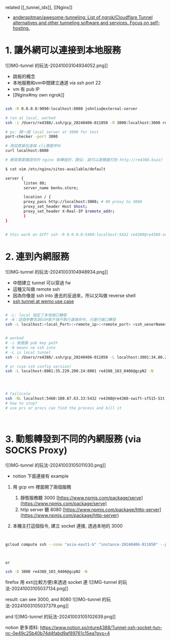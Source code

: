 
related [[_tunnel_idx]], [[Nginx]]

- [anderspitman/awesome-tunneling: List of ngrok/Cloudflare Tunnel alternatives and other tunneling software and services. Focus on self-hosting.](https://github.com/anderspitman/awesome-tunneling?tab=readme-ov-file)


# 1. 讓外網可以連接到本地服務


![[IMG-tunnel 的玩法-20241003104934052.png]]


- 跳板的概念
- 本地服務和vm中間建立通道 via ssh port 22
- vm 有 pub lP
- [[Nginx#my own ngrok]]


```sh

ssh -R 0.0.0.0:9090:localhost:8080 johnliu@external-server

# run at local, worked
ssh -i /Users/re4388/.ssh/gcp_20240406-011050 -R 3000:localhost:3000 re4388_103_0406@34.80.222.226 -N

# ps: 開一個 local server at 3000 for test
port-checker -port 3000

# 測試直接在遠端 cli裡面呼叫
curl localhost:8080

# 網頁需要確認你的 nginx 有轉發好，類似: 就可以瀏覽器打到 http://re4388.buzz/

$ cat vim /etc/nginx/sites-available/default

server {
        listen 80;
        server_name benhu.store;

	    location / {
		proxy_pass http://localhost:3000; # 80 proxy to 3000
		proxy_set_header Host $host;
		proxy_set_header X-Real-IP $remote_addr;
	    }
}


# this work on GCP? ssh -R 0.0.0.0:5460:localhost:5432 re4388@re4388-swift-sf515-51t.tailbcab9.ts.net -N


```



# 2. 連到內網服務

![[IMG-tunnel 的玩法-20241003104948934.png]]



- 中間建立 tunnel 可以穿過 fw
- 這種又叫做 remote ssh
- 因為你像是 ssh into 進去的反過來，所以又叫做 reverse shell
- [ ssh tunnel at wemo use case](https://www.notion.so/nture4388/ssh-tunnel-at-wemo-use-case-4e140f5220464b77846fe9fbd31dd86b)

```sh

# -L: local 指定了本地端口轉發
# -N：這個參數告訴SSH客戶端不執行遠端命令，只進行端口轉發
ssh -L localhost:<local_Port>:<remote_ip>:<remote_port> <ssh_ueserName>@<ssh_domain_mahcine> -N


# worked
# -i 後面接 pub key path
# -N means no ssh into
# -L is local tunnel
ssh -i /Users/re4388/.ssh/gcp_20240406-011050 -L localhost:3001:34.80.222.226:3000 re4388_103_0406@34.80.222.226 -N

# or (use ssh config version)
ssh -L localhost:8001:35.229.200.24:8001 re4388_103_0406@gcpN2 -N




# tailscale
ssh -NL localhost:5460:100.87.63.33:5432 re4388@re4388-swift-sf515-51t.tailbcab9.ts.net
# how to stop?
# use prs or procs can find the process and kill it




```

# 3. 動態轉發到不同的內網服務 (via SOCKS Proxy)

![[IMG-tunnel 的玩法-20241003105011030.png]]


- notion 下面連接有 example


1. 用 gcp vm 裡面開了兩個服務
    
    1. 靜態服務聽 3000 [https://www.npmjs.com/package/serve](https://www.npmjs.com/package/serve)
    2. http server 聽 8080 [https://www.npmjs.com/package/http-server](https://www.npmjs.com/package/http-server)


2. 本機主打這個指令, 建立 socket 連接, 透過本地的 3000
```sh


gcloud compute ssh --zone "asia-east1-b" "instance-20240406-011050" --project "inner-topic-419501" -- -ND localhost:3000



or

ssh -D 3000 re4388_103_0406@gcpN2 -N

```


firefox 用 ext(比較方便)來透過 socket 連
![[IMG-tunnel 的玩法-20241003105037134.png]]


result:
can see 3000, and 8080
![[IMG-tunnel 的玩法-20241003105037379.png]]

and
![[IMG-tunnel 的玩法-20241003105102639.png]]


notion 更多資料: https://www.notion.so/nture4388/Tunnel-ssh-socket-tun-nc-0e49c25b40b74d4fabd9af89761c15ea?pvs=4








